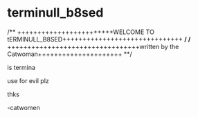 # terminull_b8sed
/** ++++++++++++++++++++++++WELCOME TO tERMINULL_B8SED++++++++++++++++++++++++++++++ **/ /** +++++++++++++++++++++++++++++++++written by the Catwoman+++++++++++++++++++++ **/


is termina

use for evil plz



thks


-catwomen
